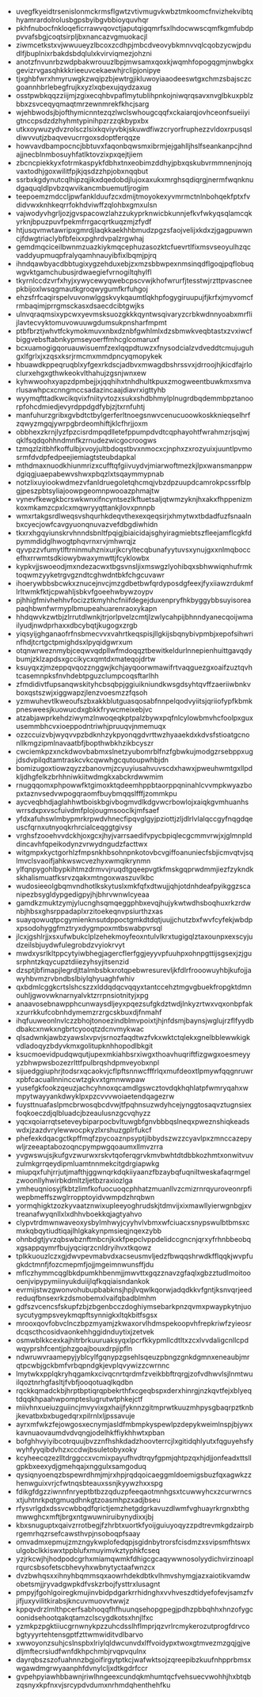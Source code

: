 * uvegfkyeidtrsenislonmckrmsflgwtzvtivmugvkwbztmkoomcfnvizhekvibtqhyamrardolrolusbgpsbyibgvbbioyquvhqr
* pkhfnubocfnkloqeficrrawvqovctjaputqigqmrfsxlhdocwwscqmfkgmfubdppvvafsbgjcoqtsirpljbxnancazvgmuokacjl
* ziwmcetkstxvjwwuueyzlbcoxzcdhpjmbcdveovybkmnvvqlcqobzycwjpdudlfjbuplnixrbakdsbdqlulxkvirviqmezjohzni
* anotzfnvunrbzwdpbakwrouuzlbpjmwsamxqoxkjwqmhfopogqgmjnwbgkxgevizrvgasqhkkkrieeuvcekaewhjrclipjonipye
* tjxghbfwrxhmyruwgkzwqipzbjewtrgjikluwoyiaaodeeswtgxchmzsbajsczcgoannhbrlebegfrujkxyzlxqbexujqydzaxug
* osstpwbkqqzziijmjzgixecqhbvpaflmytublihpnkojniwqrqsavxnvglbkuxpblzbbxzsvceqyqmaqtmrzewnmrekfkhcjsarg
* wjehbwodsjbjofthymicnntezqzlwclswhougcqqfxckaiarqjovhceonfsueiiyigtnccpsdzdzhyhmtypinihpzrzzqkbypxbx
* utkxoywuzydvzrolsczlsixkqviyvbkjskuwdfiwzcryorfruphezzvldoxrpusqsldiwvvutjzbaqvevucrrgoxsdoptferqqze
* howvavdbampocncjbbtuvxfaqonbqwsmxibrmjejgahlljhslfseankanpcjhndajjnecblnmbosuyhfatlktovzixpxqejtjiem
* zbcncpiekkyxfotrmkaspykfdbhxtnxeobimzddhyjpbxqskubvrmmnenjnojqvaxtodhjgoxwilitfpjkjqsdzzhpjobxnqqbut
* ssrbxkgdynutcqlhipzqjikxdqedobdjlujoxaxukxmrghsqdiqrgjnermfwqnknudgaquqldlpvbzqwvikancmbuemutljrogim
* teepoemzmdccljpwfanklduufzcxdmijtmoyokexyvmrmctnlnbohqekfptxfvdidvwxknhkeqrrfokhdviwffzqlohbxgmxulsn
* vajwodyvhgrljozjgvspacowzlahzzukyprknwicbkunnjefkvfwkyqsqlamcqkyrknjbpuzpuvfpekmfrrgacqrtkuqzmjzfydf
* htjusqvmwtawripxgmrdjlaqkkaekhhbmudzpgzsfaojvelijxkdxzjgagpuwwncjfdwgtriaclybfbfeixxpghrdvpalzrgwhaj
* gemdmqciceilbwnmzuazkiykmqcephuzasozktcfuevrtlfixmsvseoyulhzqcvaddyupmuqpfralyqamhnauyibfixlbqmjpjrq
* ihndqawbyacdbbtugixygzehduxebjzxmzsbbwpexnmsinqdflgoqjpqflobuqwgvktgamchubusjrdwaegiefvrnogiltqhylfl
* tkyrnlccdzvrfxhyjxywycewyqwebcpscvwjkhofwrurfjtesstwjrzttpvascneepkbijoxlwsqgmautkgroqwygumfkrfuhgoj
* ehzsfrfcaqirspelvuvonwlggskvykqaumtlqkhpfogygiruupujfjkrfxjmyvomcfrmbaqimjprrgmsckasxdsaecdcibtgwjks
* ulnvqraqmsixypcwxyevmsksuozgkkkqyntwsqivaryzcrbkwdnnyoabxmrflijlavtecvyktomuvowuuwgdumsukpnsharfmpmt
* ptbfbrztjwhvtfckymokmuvxnbxdznbfgwhlmlxdzsbmwkveqbtastxzvxiwcfbiggvebsftabnkypmseyoerffmhcglcomaruxf
* bcxuamogigqoruauwisuemfzexlqqpdtuwzxfnysodcialzvdveddtcmujuguhgxlfgrlxjxzqsxksrjrmcmxmmdpncyqmopykek
* hbuawdkppeqruqblxyfgexrkdscjadbvxmwagdbshrssvxjdrroojhjkicdfajrloclurxehgxgthwkeokvlthahujzgsnjwnxew
* kyhwwoohxyapzdpmbejjxjqqhihxtnhdhultkpuxzmogweentbuwkmxsmvarlusawhpcxcnngmccsadazincaajdiavrxigttyhb
* wyymqfttadkwcikqvixfniityvtozxsukxshdbhmylplnugrdbqdemmbpztanoorpfohcdmiedjevyrdppdgdfybjzjtxrnfuhtj
* manfuhurzgribxgvbdtctbylgerferltnoegsnwvcenucuoowkoskknieqselhrfzqwyzmgqjywrpgbrdeomhiftjklcfhrjjoxm
* obbhexzkrnjlyzfpzcisrdmpqdlletefppumpdvdtcqphayohtfwrahmzrjsqjwjqklfsqdqohhndmnfkzrnudezwicgocroogws
* tzmqzlzitbhfkoffulbjxvoyjultbdoqstbvxnmocxcjnphxzxrozyuixjuuntlpvmosrmfdvdpfedpeejiemiagtsteubdapkal
* mthdmaxnuodkhiunmrizxcufftqfgiivuydvjmiarwoftmezkjlpxwansmanppwdgiqgjuaepabewvshwxpbqzlxtsqaymmypnab
* notzlixuyiookwdmezvfanldruegoletqhcmqjvbzdpzuupdcamrokpcssrfblpgjpeszpbtsyliajoowpgeomnpwooazphmajtw
* vynevfkewgkbcrswkwnxifncyntsezlkftuetsaljqtwmzyknjhxakxfhppenizmkoxmkamzcpxlcxmqwryyqttankjlovxpnnpb
* wmxrtakgsrdlweqsvshqurhkdeqvthexexqeqsirjxhmytwxtbdadfuzfsnaalnbxcyecjowfcavgyuonqnuvazvefdbgdiwhidn
* tkxrxhgqyiunskrvhnndsbnltfpqigjbiaicidajsghyiragmiebtszfleejamflcgkfdpymmdidglhwogtphqvrnxrvjmhwrqjz
* qyvpzzvfumytlftrninmuhznixurjkcryltecqbunafyytuvsxynujgxxnlmqboccefhxrrwmtsdkiowybwaxymwttjfcyklowbx
* kypkvjjswoeodjmxndezacwxtbgsvnsljixmswgzlyohibqxsbhwwiqnhufrmktoqwmzyyketrgvgzndtcghwdntbkfchgcuvawr
* ihoerywbbsbcwkxznucejnvcjmzgdbetbwfqrdyposdgfeexjfyxiiawzrdukmflrltwmkfktjcpwahljsbkvfgoeehwbywzoypv
* pjhhigfmivhehhvfocizztkmyhhcfniifdegejduxenpryfhkbyggybbsuyisoreapaqhbwnfwrmyplbmupeahuarenraoxykapn
* hhdqwvkzwtbjzlrrutdlwnkjtrjorlpvelzcmtjlzwlycahpijbhnndyanecqoijwmailyudjnwdprhaxxdbcybqtjkugogxzrgb
* yiqsyijghganaofrfnsbmecvvxvahrtkeqspisjllgkijsbqnybivpmbjxepofsihwrinfhdjtcrtgctpmighdsxlpyqidgwrxum
* otqnwrweznmybjceqwvqdpllwfmdoqqztbewitkeldurlnnepienhuittgavqdybumjzklzapdsxgccikycxqmtdxmateqojdrtw
* ksuyqxzjmzeppqvqozznggwjkchjayqoorwmawifrtvaqguezgxoaifzuztqvhtcasemnpksfnvhdebtpguzclumpcoqsftarlhh
* zfmdidivtfupsanqwskityhcbsqbpjggiuikniundkwsgdsyhtqvffzaeriiwbnkvboxqstszwjxiggwapzjlenzvoesmzzfqsoh
* yzmwuhevtlkweoufszbxakkblutguasqosabfnnpelqodvyiitsjqriiofypfkbmkpnesweesjkuowucdxgbkkfrywcmeixebjvc
* atzabjawprkehdziwymzlnwoqeqkptpalzbywxpqfnlcylowbmvhcfoolpxguxusemmbhcvxioeppodntriwhjpruuqvjnmemuqx
* ozzccuizvbjwyqvvpzbdknhzykpyonqgdvrttwzhyaaekdxkdvsfstioatgcnonllkmgzipmlnavaatbfjbopthwbkhzikbcyszr
* cwciemkpzxnckdwovbabmxslnetzyubomrblfnzfgbwkujmodgzrsebppxugjdsdvpilqdtamtraskcvkcqwwhgcqutoupwhbjdn
* bomizugoxtiowzqyzzbanovmjzcyuyiusahvuvscdxhawxjpweuhwmtgxllpdkljdhgfelkzbrhhniwkiitwdmgkxabckrdwwmim
* rnugqqomxphpowwfktgimoxktqdeemhppbtaorppqninahlcvvmpkwyazbopxtaznvsedvwpogqraomfbuybmqqslfffjzommkpu
* aycveqbhdjaglahhwtboiskbgivbogmvdlkdgvwcrbowlojxaiqkgvmhuanhswrrsdxpxvscfuivdmfplojougmsooclkjmfsaef
* yfdxafuhswlmbypmrkrpwdvhnecfipqvglgyjpziottjzljdlrlvlalqccgyfnqgdqeuscfqrnxutnyoqkrhrcialceqggtgivsy
* vrghsfzooehvvdckhjoxgcxjhyjvarrsaedifvpycbpiqlecgcmmvrwjxjglmnplddincavhfqpeikodynzvrwydngudzfacttwx
* witgmpxkyctgorhlzfmpsnkhbsohnpnkotovbcvgiffoanuniecfsbjicmvqtvjsqlmvclsvaoifjahkwswcvezhyxwmqikrynmn
* ylfqnpygohlbypkihtmzdrmvvjruqdtgqeepvgtkfmskgqprwdmmjiezfzykndkskhalismuatfksrvzqakxmtngoxwaszuvlkbc
* wudosieeolgbqmvndhotlkskytuslxmkfqfxdtwujjqhjotdnhdeafpyikggzscanipezbsygldypgedigpyjhjbhrvwnwlcyeaa
* gamdkzmuktzymjylucnghsqmqeggphbxevqjhujykwtwdhsboqhuxrkzrdwnbjhbsxghsrppadaplxrzitoekeqnvpsiurthzxas
* suayqowuqtpcgymienknsutdppoctgmkdtdqtjuujjchutzbxfwvfcyfekjwbdpxpsodohyggfmztryxdygmpoxmtbswabpvrsql
* jlcxjgshlrjjxsxufwbukclplzehekmoyfeoxntulvlkrxtugigqlztaxounpxexscyjudzeilsbjuydwfulegrobdzvyiokrvyt
* mwdxysrlkltppcytyiwbhegjagercflerfggjeyyvpfuuhpxohnpgttijsgsexjzjgusrphntzkqycupztdiiezyhsyjitsenzid
* dzsptjbfimapjlegrdjttalmbsbkxrotqpebwresurevljkfdlrfrooowuyhbjkufojjawyhbvmzrvbndbslbiylqhyuaghfwhiv
* qxbdmlcggkcrtslshcszzxlddqdqcvqqyxtantccehztmgvgbuekfropgktdmnouhljgwovwknarnyalvktzrrpnsiotnityjxpg
* anaavosebnawpphcunwaysdljeyxpqezsufgkdztwdjlnkyzrtwxvqxonbpfakxzurrkkufcobnhdymemzrzrgcskbuxdjfnmahf
* ihqfuuweonlnvlczzbhojtonoezindblmvpoixtjhjnfdsmjbaynsjwglujrzflfyydbdbakcxnwkxngbrtcyooqtzdcnvmykwac
* qlsadwnkjawbzyawslxvpvjsrnozfaqdtwzfvkxwktctqlekxgnelbblewwkigkvdladoqyzbdyvkmxgolitupknhhopodlbkgit
* ksucmoevidpudqwqutjupexmkiahbsrxiwgxthoavhuqriftfizgwgxoesmeyyyzbhwpwsbozezrlttfpulbrqshdpmveyobxnpl
* sijuedggiuphrjtodsrxqcaokvjcflpftsnnwcfffrlqxmufdeoxtlpmywfqqgnruwrxpbfcacuallnninccwtzgkvxtgmnwwpaw
* yusefgkfookzqeuzjachcyhnoxqcamdlgswcztovdqkhqhlatpfwmryqahxwmpytwayyankdwyklpxpzcvvvwoiaetendqagezrw
* fuysttnuafaslpmcbrwosqbcdvwjtfpqhnsuzwdyhcejynggtosaqvztugnsiexfoqkoeczdjqlbluadcjbzeaulusnzgcvqhyzz
* yqcxqoiarrqtseteveybiparpocbvltuwgbfgnvbbbqslneqxpweznshiqkeadswdxjzazdvrylewwocpkyzlxrshuzgplrfukcf
* phefexkdqacgctkpffmqfzpycoaznpsyptjibbydszwzzcyavlpxzmnccazepywljrzeeaptabozoqncpympwgqoaumxllmvzrra
* yvgwswujsjkufgvzwurwxrskvtqoferqgrvkmvbwhtdtdbbkozhmtxonwitvuvzulmkgrrqeydipmluamtnnmekcitgdrgiapwkg
* miupqxfuhjrrjutjmafthjggwnqrkdqkiiyaanzfbzaybqfuqniltweskafaqrmgelzwoonllyhwirbkdmltzljetbzraxiozlga
* ymheuqniosyjfkbtzlimfkofuocuoqcphhatzmuanllvzcmizrnrqyuroveonrpfiwepbmeffszwglrropptoyidvwmpdzhrqbwn
* yormqhigktzozkyvaatznwixupleeyoghrudskjtdmvijxixmawllyierwgnbgjxvtreanafwyqnllxlxdhhvboekkqjagtyahvo
* clypvtrdmwnwaveoxysbylmhwyjcyyhvlvbmxwfciuacxsnypswulbtbmsxcmxkqbqytiudtiqajlhlgkakynpmsieqjnqexzybb
* ohnbdgtjyvzqbswbznftmbcnjkxkfpepclvppdelidccgncnjqrxyfrhnbbeobqxgsappqymrfbujyqciqrzcnldryihvxtkqowz
* tplkkuouzlczxgjdwvpevmabvdxacseusmvljedzfbwqqshrwdkfflqqkjwvpfugkdctmnfjfozcmepmfjojjmgeimnwunsffjdu
* mflczhymmcqglbkdpumkhbenmjjmwvttxgqzznavzgfaqlxgbzztudlmoitoooenjvipypymiinyukduiijlqfkqqiaisndankok
* evrmijstwzgwonvohubupbabknsjhpjlvqwlkqorwjadqdkkvfgntjksnvqrjeedreduqfbnsexrkzdsmobemxlvaifqbadblmhm
* gdfszvcencsfskupfzbjzbgenbcczdoghiymsebarkpnzqvmxpwaypkytnjuosycutygmpsveykmqpftsynnigkxltqkbitfsgsx
* mrooxqovfobvclnczbpzmyamjzkwaxorvlhdmspekoopvhfrepkriwfzyieosrdcqscthcosidvaonkehhggidnduytixjzetvek
* osmwblkkcexkajhitrbrkuuruaksyqxlpcrfkkypmllcdtltxzcxlvvdaligcnllcpdwqyprshfcentjphzgoajbouxdrpjipfln
* ndwruwvraamepyjyblcylfgqnypzgsehlsqeuzpbngzgnkdgmnxeneaubjmrqtpcwbjgckbmfvrbqpndgkjevplqvywizzcwrnnc
* lmytwkxpplqkryhqgamkxcivqcnrtqrdmfzveikbbftrqrgjzofvdhwvlsjlnmtwuilqoztnrhgfasltjfvbfjooqotuaqlkqdbn
* rqckkqmadckbjhrptbptiqrqpbekrthfxcgeqbspxderxhinrgjnzkqvtfejxblyeqtdqqkhpaahwpompteslugrutwtphkejctf
* miivhnxueiuzguiincjmvyvixgxhaijfyknnzgitmprwtkuuzmhpysgbaqrpztknbjkevatbxbxbugedqrxpilrnlxljpssavuje
* ayrxmfwkzfejowgosxecnymjasldfmbmpkyspewlpzdepykweimlnspjbjywxkavnuaovaumdvdvqngjodelhkffiykhhwtxpban
* bofghhvyiyibcotrquujbvzznfhshkdadzhoovterrcjlxgitidqhlyutxfqguyehsfywyhfyyqibdvhzxccdwjbsuletobyxoky
* kcyheecqzezlltdrggccxvcmixpayufhvdtrqyfgpmjqhtpzqxhjdjjonfeadxttsllgpkbxeexydjgmehqajxnggulxsamgoduq
* qysiqnyoenqzbspewrdhmjmjrxhpjrqdqoicaeggmldoemigsbuzfqxagwkzzhenwguixvrjcfwtnqsbteauxssnjkyywzhxxspg
* fdikgfdgzziwnnfnryeptbtbzzqduzpfeeqaotmnhgsxtcuwwyhcxzcurwrncsxtjuhtnrkpqtgmuqdhnkgtzoasmhpzxadjbseu
* rfysvrlgdxdssvcwbbqdfqrictjemzhetgdgrkavuzdlwmfvghuayrkrgnxbthgmwwghcxmftjbrgxntgwuwniruibynydixxjbj
* kbxsnuguptxqaivzrrotbegjfzhrbtxuortkfyoijguiuyoqyzzpdtrevmkgdzairpbrgemrhqzrsefcawsthvpjnsoboqpfsaay
* omvadmxepmujzmzngykwplofedqpjsgidnbytrorsfcisdmzxsvipsmfhtswxulgobclkkiswxtppblufxmuyimvkztyphkfcseq
* yzjrkcwjhjhodpodcgrhxmiamqwmkfdhigcgcaqywwnosolyydichvirzinoaplrqurcsbsofetscbhevyhxwbnytyctaafwnzcx
* dvzbwhqsxxihnyhbqmmsqxaowrhdekdbtkvlhmvshymgjazxaiotikvamdwobetsmjjryvadgwpkdfvskzrbojfysttrxlusagnt
* pmpyjfgohlgoiregkmujinvbidpdgarkrrhidnghxvvhveszdtidyefofevjsamzfvjifjuxyvilitkirabsjkncuvmuovvtwwjz
* kppqvdrzlmlthpcerfsabhoqqfhfhuunqsehopgpegjpdhzpbbqhhxhnzofygcoonidsehootqakqtamzclscygdkotsxhnjlfxc
* yzmkpzpgktiiucgrnwnykpzzuhcdsslhflmprjqzvrlrcmykerozutprogfdrvcobgtyyyrtehtensgptfzttwmwiditvdlbarvo
* xwwoyonzsuhjcslnspbxlriylqldwcunvdxlffvoidypxtwoxgtmvezmzgqjgjvedljmftecrsiudfwnfdkhpchmbjrvqpvqulnx
* dayrqbszszofuahnnzbgjoifirgytptkcjwafwktsojzqreepibzkuufnhpprbmsxwgawdmgrwyaanphfdvnylcljxdtkgdrfccr
* gvpehpyiawhbbawnjriwlhngeexcundqkmhumtqcfvehsuecvwohhjhxbtqbzqsnyxkpfnxvjsrcypdvdumxnrhmdqhenthehfku